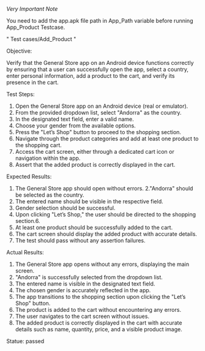 *Very Important Note* 

You need to add the app.apk file path in App_Path variable before running App_Product Testcase.


" Test cases/Add_Product " 

Objective:

Verify that the General Store app on an Android device functions correctly by ensuring that a user can successfully open the app, select a country, enter personal information, add a product to the cart, and verify its presence in the cart.

Test Steps:
1. Open the General Store app on an Android device (real or emulator).
2. From the provided dropdown list, select "Andorra" as the country.
3. In the designated text field, enter a valid name.
4. Choose your gender from the available options.
5. Press the "Let’s Shop" button to proceed to the shopping section.
6. Navigate through the product categories and add at least one product to the shopping cart.
7. Access the cart screen, either through a dedicated cart icon or navigation within the app.
8. Assert that the added product is correctly displayed in the cart.

Expected Results:
1. The General Store app should open without errors.
2."Andorra" should be selected as the country.
3. The entered name should be visible in the respective field.
4. Gender selection should be successful.
5. Upon clicking "Let’s Shop," the user should be directed to the shopping section.6.
6. At least one product should be successfully added to the cart.
7. The cart screen should display the added product with accurate details.
8. The test should pass without any assertion failures.

Actual Results:
1. The General Store app opens without any errors, displaying the main screen.
2. "Andorra" is successfully selected from the dropdown list.
3. The entered name is visible in the designated text field.
4. The chosen gender is accurately reflected in the app.
5. The app transitions to the shopping section upon clicking the "Let’s Shop" button.
6. The product is added to the cart without encountering any errors.
7. The user navigates to the cart screen without issues.
8. The added product is correctly displayed in the cart with accurate details such as name, quantity, price, and a visible product image.

Statue:
passed
